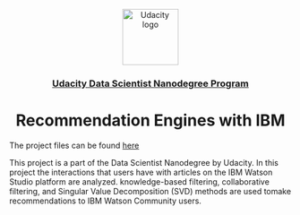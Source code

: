 <p align="center">
  <a href="https://www.udacity.com/">
    <img src='https://course_report_production.s3.amazonaws.com/rich/rich_files/rich_files/5511/s300/udacity-logo.png' alt="Udacity logo" width = 100px>
   </a>
</p>
<h3 align="center"><a href='https://www.udacity.com/course/data-scientist-nanodegree--nd025'>Udacity Data Scientist Nanodegree Program</a></h3>
<h1 align="center"> Recommendation Engines with IBM </h1>

The project files can be found [here](https://github.com/AliRezghi90/Udacity_Disaster_Response_Pipeline.git) 

This project is a part of the Data Scientist Nanodegree by Udacity. In this project the interactions that users have with articles on the IBM Watson Studio platform are analyzed. knowledge-based filtering, collaborative filtering, and Singular Value Decomposition (SVD) methods are used tomake recommendations to IBM Watson Community users. 


